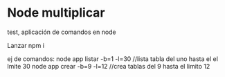 # Node multiplicar
test, aplicación de comandos en node

Lanzar npm i

ej de comandos:
node app listar -b=1 -l=30 //lista tabla del uno hasta el el lmite 30
node app crear -b=9 -l=12 //crea tablas del 9 hasta el limito 12
